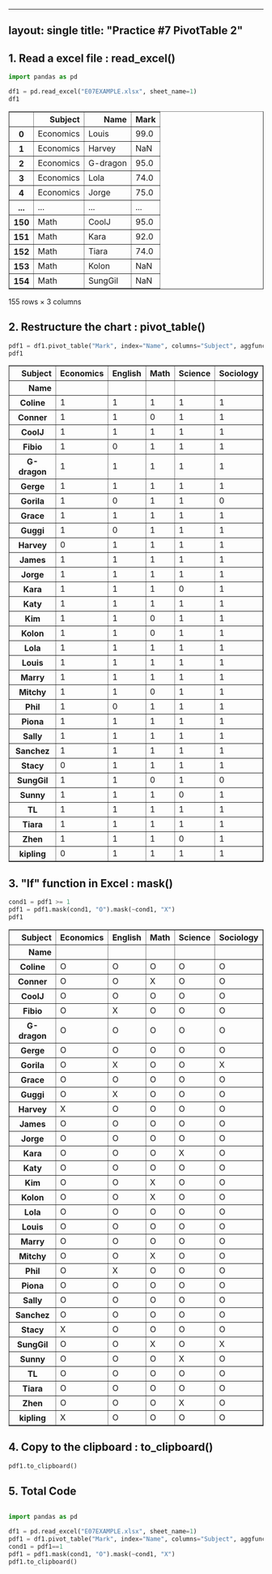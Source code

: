 

---
layout: single
title:  "Practice #7 PivotTable 2"
---



## 1. Read a excel file : read_excel()


```python
import pandas as pd

df1 = pd.read_excel("E07EXAMPLE.xlsx", sheet_name=1)
df1
```




<div>
<style scoped>
    .dataframe tbody tr th:only-of-type {
        vertical-align: middle;
    }

    .dataframe tbody tr th {
        vertical-align: top;
    }

    .dataframe thead th {
        text-align: right;
    }
</style>
<table border="1" class="dataframe">
  <thead>
    <tr style="text-align: right;">
      <th></th>
      <th>Subject</th>
      <th>Name</th>
      <th>Mark</th>
    </tr>
  </thead>
  <tbody>
    <tr>
      <th>0</th>
      <td>Economics</td>
      <td>Louis</td>
      <td>99.0</td>
    </tr>
    <tr>
      <th>1</th>
      <td>Economics</td>
      <td>Harvey</td>
      <td>NaN</td>
    </tr>
    <tr>
      <th>2</th>
      <td>Economics</td>
      <td>G-dragon</td>
      <td>95.0</td>
    </tr>
    <tr>
      <th>3</th>
      <td>Economics</td>
      <td>Lola</td>
      <td>74.0</td>
    </tr>
    <tr>
      <th>4</th>
      <td>Economics</td>
      <td>Jorge</td>
      <td>75.0</td>
    </tr>
    <tr>
      <th>...</th>
      <td>...</td>
      <td>...</td>
      <td>...</td>
    </tr>
    <tr>
      <th>150</th>
      <td>Math</td>
      <td>CoolJ</td>
      <td>95.0</td>
    </tr>
    <tr>
      <th>151</th>
      <td>Math</td>
      <td>Kara</td>
      <td>92.0</td>
    </tr>
    <tr>
      <th>152</th>
      <td>Math</td>
      <td>Tiara</td>
      <td>74.0</td>
    </tr>
    <tr>
      <th>153</th>
      <td>Math</td>
      <td>Kolon</td>
      <td>NaN</td>
    </tr>
    <tr>
      <th>154</th>
      <td>Math</td>
      <td>SungGil</td>
      <td>NaN</td>
    </tr>
  </tbody>
</table>
<p>155 rows × 3 columns</p>
</div>



## 2. Restructure the chart : pivot_table()


```python
pdf1 = df1.pivot_table("Mark", index="Name", columns="Subject", aggfunc="count")
pdf1
```




<div>
<style scoped>
    .dataframe tbody tr th:only-of-type {
        vertical-align: middle;
    }

    .dataframe tbody tr th {
        vertical-align: top;
    }

    .dataframe thead th {
        text-align: right;
    }
</style>
<table border="1" class="dataframe">
  <thead>
    <tr style="text-align: right;">
      <th>Subject</th>
      <th>Economics</th>
      <th>English</th>
      <th>Math</th>
      <th>Science</th>
      <th>Sociology</th>
    </tr>
    <tr>
      <th>Name</th>
      <th></th>
      <th></th>
      <th></th>
      <th></th>
      <th></th>
    </tr>
  </thead>
  <tbody>
    <tr>
      <th>Coline</th>
      <td>1</td>
      <td>1</td>
      <td>1</td>
      <td>1</td>
      <td>1</td>
    </tr>
    <tr>
      <th>Conner</th>
      <td>1</td>
      <td>1</td>
      <td>0</td>
      <td>1</td>
      <td>1</td>
    </tr>
    <tr>
      <th>CoolJ</th>
      <td>1</td>
      <td>1</td>
      <td>1</td>
      <td>1</td>
      <td>1</td>
    </tr>
    <tr>
      <th>Fibio</th>
      <td>1</td>
      <td>0</td>
      <td>1</td>
      <td>1</td>
      <td>1</td>
    </tr>
    <tr>
      <th>G-dragon</th>
      <td>1</td>
      <td>1</td>
      <td>1</td>
      <td>1</td>
      <td>1</td>
    </tr>
    <tr>
      <th>Gerge</th>
      <td>1</td>
      <td>1</td>
      <td>1</td>
      <td>1</td>
      <td>1</td>
    </tr>
    <tr>
      <th>Gorila</th>
      <td>1</td>
      <td>0</td>
      <td>1</td>
      <td>1</td>
      <td>0</td>
    </tr>
    <tr>
      <th>Grace</th>
      <td>1</td>
      <td>1</td>
      <td>1</td>
      <td>1</td>
      <td>1</td>
    </tr>
    <tr>
      <th>Guggi</th>
      <td>1</td>
      <td>0</td>
      <td>1</td>
      <td>1</td>
      <td>1</td>
    </tr>
    <tr>
      <th>Harvey</th>
      <td>0</td>
      <td>1</td>
      <td>1</td>
      <td>1</td>
      <td>1</td>
    </tr>
    <tr>
      <th>James</th>
      <td>1</td>
      <td>1</td>
      <td>1</td>
      <td>1</td>
      <td>1</td>
    </tr>
    <tr>
      <th>Jorge</th>
      <td>1</td>
      <td>1</td>
      <td>1</td>
      <td>1</td>
      <td>1</td>
    </tr>
    <tr>
      <th>Kara</th>
      <td>1</td>
      <td>1</td>
      <td>1</td>
      <td>0</td>
      <td>1</td>
    </tr>
    <tr>
      <th>Katy</th>
      <td>1</td>
      <td>1</td>
      <td>1</td>
      <td>1</td>
      <td>1</td>
    </tr>
    <tr>
      <th>Kim</th>
      <td>1</td>
      <td>1</td>
      <td>0</td>
      <td>1</td>
      <td>1</td>
    </tr>
    <tr>
      <th>Kolon</th>
      <td>1</td>
      <td>1</td>
      <td>0</td>
      <td>1</td>
      <td>1</td>
    </tr>
    <tr>
      <th>Lola</th>
      <td>1</td>
      <td>1</td>
      <td>1</td>
      <td>1</td>
      <td>1</td>
    </tr>
    <tr>
      <th>Louis</th>
      <td>1</td>
      <td>1</td>
      <td>1</td>
      <td>1</td>
      <td>1</td>
    </tr>
    <tr>
      <th>Marry</th>
      <td>1</td>
      <td>1</td>
      <td>1</td>
      <td>1</td>
      <td>1</td>
    </tr>
    <tr>
      <th>Mitchy</th>
      <td>1</td>
      <td>1</td>
      <td>0</td>
      <td>1</td>
      <td>1</td>
    </tr>
    <tr>
      <th>Phil</th>
      <td>1</td>
      <td>0</td>
      <td>1</td>
      <td>1</td>
      <td>1</td>
    </tr>
    <tr>
      <th>Piona</th>
      <td>1</td>
      <td>1</td>
      <td>1</td>
      <td>1</td>
      <td>1</td>
    </tr>
    <tr>
      <th>Sally</th>
      <td>1</td>
      <td>1</td>
      <td>1</td>
      <td>1</td>
      <td>1</td>
    </tr>
    <tr>
      <th>Sanchez</th>
      <td>1</td>
      <td>1</td>
      <td>1</td>
      <td>1</td>
      <td>1</td>
    </tr>
    <tr>
      <th>Stacy</th>
      <td>0</td>
      <td>1</td>
      <td>1</td>
      <td>1</td>
      <td>1</td>
    </tr>
    <tr>
      <th>SungGil</th>
      <td>1</td>
      <td>1</td>
      <td>0</td>
      <td>1</td>
      <td>0</td>
    </tr>
    <tr>
      <th>Sunny</th>
      <td>1</td>
      <td>1</td>
      <td>1</td>
      <td>0</td>
      <td>1</td>
    </tr>
    <tr>
      <th>TL</th>
      <td>1</td>
      <td>1</td>
      <td>1</td>
      <td>1</td>
      <td>1</td>
    </tr>
    <tr>
      <th>Tiara</th>
      <td>1</td>
      <td>1</td>
      <td>1</td>
      <td>1</td>
      <td>1</td>
    </tr>
    <tr>
      <th>Zhen</th>
      <td>1</td>
      <td>1</td>
      <td>1</td>
      <td>0</td>
      <td>1</td>
    </tr>
    <tr>
      <th>kipling</th>
      <td>0</td>
      <td>1</td>
      <td>1</td>
      <td>1</td>
      <td>1</td>
    </tr>
  </tbody>
</table>
</div>



## 3. "If" function in Excel : mask()


```python
cond1 = pdf1 >= 1
pdf1 = pdf1.mask(cond1, "O").mask(~cond1, "X")
pdf1
```




<div>
<style scoped>
    .dataframe tbody tr th:only-of-type {
        vertical-align: middle;
    }

    .dataframe tbody tr th {
        vertical-align: top;
    }

    .dataframe thead th {
        text-align: right;
    }
</style>
<table border="1" class="dataframe">
  <thead>
    <tr style="text-align: right;">
      <th>Subject</th>
      <th>Economics</th>
      <th>English</th>
      <th>Math</th>
      <th>Science</th>
      <th>Sociology</th>
    </tr>
    <tr>
      <th>Name</th>
      <th></th>
      <th></th>
      <th></th>
      <th></th>
      <th></th>
    </tr>
  </thead>
  <tbody>
    <tr>
      <th>Coline</th>
      <td>O</td>
      <td>O</td>
      <td>O</td>
      <td>O</td>
      <td>O</td>
    </tr>
    <tr>
      <th>Conner</th>
      <td>O</td>
      <td>O</td>
      <td>X</td>
      <td>O</td>
      <td>O</td>
    </tr>
    <tr>
      <th>CoolJ</th>
      <td>O</td>
      <td>O</td>
      <td>O</td>
      <td>O</td>
      <td>O</td>
    </tr>
    <tr>
      <th>Fibio</th>
      <td>O</td>
      <td>X</td>
      <td>O</td>
      <td>O</td>
      <td>O</td>
    </tr>
    <tr>
      <th>G-dragon</th>
      <td>O</td>
      <td>O</td>
      <td>O</td>
      <td>O</td>
      <td>O</td>
    </tr>
    <tr>
      <th>Gerge</th>
      <td>O</td>
      <td>O</td>
      <td>O</td>
      <td>O</td>
      <td>O</td>
    </tr>
    <tr>
      <th>Gorila</th>
      <td>O</td>
      <td>X</td>
      <td>O</td>
      <td>O</td>
      <td>X</td>
    </tr>
    <tr>
      <th>Grace</th>
      <td>O</td>
      <td>O</td>
      <td>O</td>
      <td>O</td>
      <td>O</td>
    </tr>
    <tr>
      <th>Guggi</th>
      <td>O</td>
      <td>X</td>
      <td>O</td>
      <td>O</td>
      <td>O</td>
    </tr>
    <tr>
      <th>Harvey</th>
      <td>X</td>
      <td>O</td>
      <td>O</td>
      <td>O</td>
      <td>O</td>
    </tr>
    <tr>
      <th>James</th>
      <td>O</td>
      <td>O</td>
      <td>O</td>
      <td>O</td>
      <td>O</td>
    </tr>
    <tr>
      <th>Jorge</th>
      <td>O</td>
      <td>O</td>
      <td>O</td>
      <td>O</td>
      <td>O</td>
    </tr>
    <tr>
      <th>Kara</th>
      <td>O</td>
      <td>O</td>
      <td>O</td>
      <td>X</td>
      <td>O</td>
    </tr>
    <tr>
      <th>Katy</th>
      <td>O</td>
      <td>O</td>
      <td>O</td>
      <td>O</td>
      <td>O</td>
    </tr>
    <tr>
      <th>Kim</th>
      <td>O</td>
      <td>O</td>
      <td>X</td>
      <td>O</td>
      <td>O</td>
    </tr>
    <tr>
      <th>Kolon</th>
      <td>O</td>
      <td>O</td>
      <td>X</td>
      <td>O</td>
      <td>O</td>
    </tr>
    <tr>
      <th>Lola</th>
      <td>O</td>
      <td>O</td>
      <td>O</td>
      <td>O</td>
      <td>O</td>
    </tr>
    <tr>
      <th>Louis</th>
      <td>O</td>
      <td>O</td>
      <td>O</td>
      <td>O</td>
      <td>O</td>
    </tr>
    <tr>
      <th>Marry</th>
      <td>O</td>
      <td>O</td>
      <td>O</td>
      <td>O</td>
      <td>O</td>
    </tr>
    <tr>
      <th>Mitchy</th>
      <td>O</td>
      <td>O</td>
      <td>X</td>
      <td>O</td>
      <td>O</td>
    </tr>
    <tr>
      <th>Phil</th>
      <td>O</td>
      <td>X</td>
      <td>O</td>
      <td>O</td>
      <td>O</td>
    </tr>
    <tr>
      <th>Piona</th>
      <td>O</td>
      <td>O</td>
      <td>O</td>
      <td>O</td>
      <td>O</td>
    </tr>
    <tr>
      <th>Sally</th>
      <td>O</td>
      <td>O</td>
      <td>O</td>
      <td>O</td>
      <td>O</td>
    </tr>
    <tr>
      <th>Sanchez</th>
      <td>O</td>
      <td>O</td>
      <td>O</td>
      <td>O</td>
      <td>O</td>
    </tr>
    <tr>
      <th>Stacy</th>
      <td>X</td>
      <td>O</td>
      <td>O</td>
      <td>O</td>
      <td>O</td>
    </tr>
    <tr>
      <th>SungGil</th>
      <td>O</td>
      <td>O</td>
      <td>X</td>
      <td>O</td>
      <td>X</td>
    </tr>
    <tr>
      <th>Sunny</th>
      <td>O</td>
      <td>O</td>
      <td>O</td>
      <td>X</td>
      <td>O</td>
    </tr>
    <tr>
      <th>TL</th>
      <td>O</td>
      <td>O</td>
      <td>O</td>
      <td>O</td>
      <td>O</td>
    </tr>
    <tr>
      <th>Tiara</th>
      <td>O</td>
      <td>O</td>
      <td>O</td>
      <td>O</td>
      <td>O</td>
    </tr>
    <tr>
      <th>Zhen</th>
      <td>O</td>
      <td>O</td>
      <td>O</td>
      <td>X</td>
      <td>O</td>
    </tr>
    <tr>
      <th>kipling</th>
      <td>X</td>
      <td>O</td>
      <td>O</td>
      <td>O</td>
      <td>O</td>
    </tr>
  </tbody>
</table>
</div>



## 4. Copy to the clipboard : to_clipboard()


```python
pdf1.to_clipboard()
```

## 5. Total Code


```python

import pandas as pd

df1 = pd.read_excel("E07EXAMPLE.xlsx", sheet_name=1)
pdf1 = df1.pivot_table("Mark", index="Name", columns="Subject", aggfunc="count")
cond1 = pdf1==1
pdf1 = pdf1.mask(cond1, "O").mask(~cond1, "X")
pdf1.to_clipboard()

```
